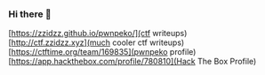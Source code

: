 ### Hi there 👋

<!--
**ZZIDZZ/ZZIDZZ** is a ✨ _special_ ✨ repository because its `README.md` (this file) appears on your GitHub profile.

Here are some ideas to get you started:

- 🔭 I’m currently working on ...
- 🌱 I’m currently learning ...
- 👯 I’m looking to collaborate on ...
- 🤔 I’m looking for help with ...
- 💬 Ask me about ...
- 📫 How to reach me: ...
- 😄 Pronouns: ...
- ⚡ Fun fact: ...
-->
[https://zzidzz.github.io/pwnpeko/](ctf writeups) <br />
[http://ctf.zzidzz.xyz](much cooler ctf writeups) <br />
[https://ctftime.org/team/169835](pwnpeko profile) <br />
[https://app.hackthebox.com/profile/780810](Hack The Box Profile) <br />
